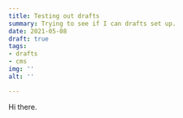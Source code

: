 ```yaml
---
title: Testing out drafts
summary: Trying to see if I can drafts set up.
date: 2021-05-08
draft: true
tags:
- drafts
- cms
img: ''
alt: ''

---
```

Hi there.